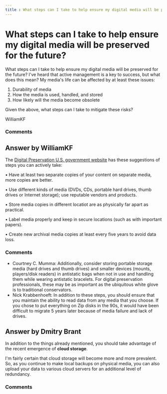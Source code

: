 ```yaml
---
title : What steps can I take to help ensure my digital media will be preserved for the future?
---
```

What steps can I take to help ensure my digital media will be preserved for the future?
=====================
What steps can I take to help ensure my digital media will be preserved
for the future? I've heard that active management is a key to success,
but what does this mean? My media's life can be affected by at least
these issues:

1.  Durability of media
2.  How the media is used, handled, and stored
3.  How likely will the media become obsolete

Given the above, what steps can I take to mitigate these risks?

WilliamKF

### Comments ###


Answer by WilliamKF
----------------
The [Digital Preservation U.S. government
website](http://digitalpreservation.gov/personalarchiving/documents/media_durability.pdf)
has these suggestions of steps you can actively take:

• Have at least two separate copies of your content on separate media,
more copies are better.

• Use different kinds of media (DVDs, CDs, portable hard drives, thumb
drives or Internet storage); use reputable vendors and products.

• Store media copies in different locatiot are as physically far apart
as practical.

• Label media properly and keep in secure locations (such as with
important papers).

• Create new archival media copies at least every five years to avoid
data loss.

### Comments ###
* Courtney C. Mumma: Additionally, consider storing portable storage media (hard drives and
thumb drives) and smaller devices (mounts, players/disk readers) in
antistatic bags when not in use and handling them while wearing
antistatic bracelets. For digital preservation professionals, these may
be as important as the ubiquitous white glove is to traditional
conservators.
* Nick Krabbenhoeft: In addition to these steps, you should ensure that you maintain the
ability to read data from any media that you choose. If you chose to put
everything on Zip disks in the 90s, it would have been difficult to
migrate 5 years later because of media failure and lack of drives.

Answer by Dmitry Brant
----------------
In addition to the things already mentioned, you should take advantage
of the recent emergence of **cloud storage**.

I'm fairly certain that cloud storage will become more and more
prevalent. So, as you continue to make local backups on physical media,
you can also upload your data to various cloud servers for an additional
level of redundancy.

### Comments ###

